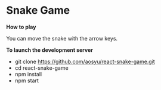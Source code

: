 # Snake Game

**How to play**

You can move the snake with the arrow keys.

**To launch the development server**

* git clone https://github.com/aosyu/react-snake-game.git
* cd react-snake-game
* npm install
* npm start



